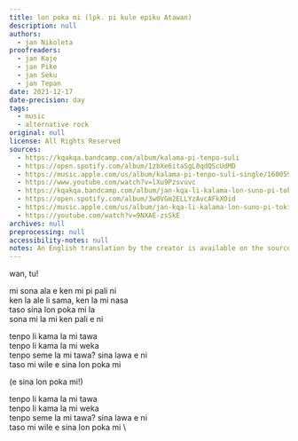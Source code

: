 ```yaml
---
title: lon poka mi (lpk. pi kule epiku Atawan)
description: null
authors:
  - jan Nikoleta
proofreaders:
  - jan Kaje
  - jan Pike
  - jan Seku
  - jan Tepan
date: 2021-12-17
date-precision: day
tags:
  - music
  - alternative rock
original: null
license: All Rights Reserved
sources:
  - https://kqakqa.bandcamp.com/album/kalama-pi-tenpo-suli
  - https://open.spotify.com/album/1zbXe6itaSgL0qdQScUdMD
  - https://music.apple.com/us/album/kalama-pi-tenpo-suli-single/1600599543
  - https://www.youtube.com/watch?v=lXu9Pzsvuvc
  - https://kqakqa.bandcamp.com/album/jan-kqa-li-kalama-lon-suno-pi-toki-pona-lon-tenpo-sike-nanpa-2023
  - https://open.spotify.com/album/3w0VGm2ELLYzAvcAFkXOid
  - https://music.apple.com/us/album/jan-kqa-li-kalama-lon-suno-pi-toki-pona-lon-tenpo-sike/1703886265
  - https://youtube.com/watch?v=9NXAE-zsSkE
archives: null
preprocessing: null
accessibility-notes: null
notes: An English translation by the creator is available on the sources
---
```


wan, tu!

mi sona ala e ken mi pi pali ni  \
ken la ale li sama, ken la mi nasa  \
taso sina lon poka mi la  \
sona mi la mi ken pali e ni

tenpo li kama la mi tawa  \
tenpo li kama la mi weka  \
tenpo seme la mi tawa? sina lawa e ni  \
taso mi wile e sina lon poka mi

(e sina lon poka mi!)

tenpo li kama la mi tawa  \
tenpo li kama la mi weka  \
tenpo seme la mi tawa? sina lawa e ni  \
taso mi wile e sina lon poka mi  \
